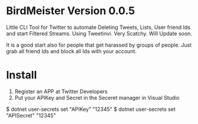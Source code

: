 # BirdMeister Version 0.0.5
Little CLI Tool for Twitter to automate Deleting Tweets, Lists, User friend Ids and start Filtered Streams. Using Tweetinvi. Very Scatchy. Will Update soon.

It is a good start also for people that get harassed by groups of people. Just grab all friend Ids and block all Ids with your account.

# Install
1. Register an APP at Twitter Developers
2. Put your APIKey and Secret in the Seceret manager in Visual Studio

$ dotnet user-secrets set "APIKey" "12345"
$ dotnet user-secrets set "APISecret" "12345"


